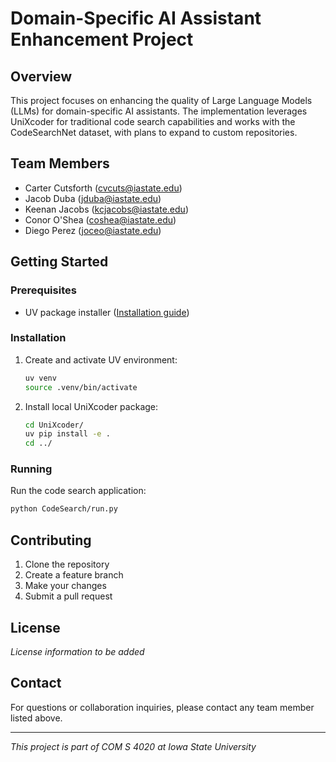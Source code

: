 # Domain-Specific AI Assistant Enhancement Project

## Overview
This project focuses on enhancing the quality of Large Language Models (LLMs) for domain-specific AI assistants.
The implementation leverages UniXcoder for traditional code search capabilities and works with the CodeSearchNet dataset, with plans to expand to custom repositories.

## Team Members
- Carter Cutsforth (cvcuts@iastate.edu)
- Jacob Duba (jduba@iastate.edu)
- Keenan Jacobs (kcjacobs@iastate.edu)
- Conor O'Shea (coshea@iastate.edu)
- Diego Perez (joceo@iastate.edu)

## Getting Started

### Prerequisites
- UV package installer ([Installation guide](https://github.com/astral-sh/uv))

### Installation
1. Create and activate UV environment:
   ```bash
   uv venv
   source .venv/bin/activate
   ```
2. Install local UniXcoder package:
   ```bash
   cd UniXcoder/
   uv pip install -e .
   cd ../
   ```

### Running
Run the code search application:
```bash
python CodeSearch/run.py
```

## Contributing
1. Clone the repository
2. Create a feature branch
3. Make your changes
4. Submit a pull request

## License
*License information to be added*

## Contact
For questions or collaboration inquiries, please contact any team member listed above.

---
*This project is part of COM S 4020 at Iowa State University*
